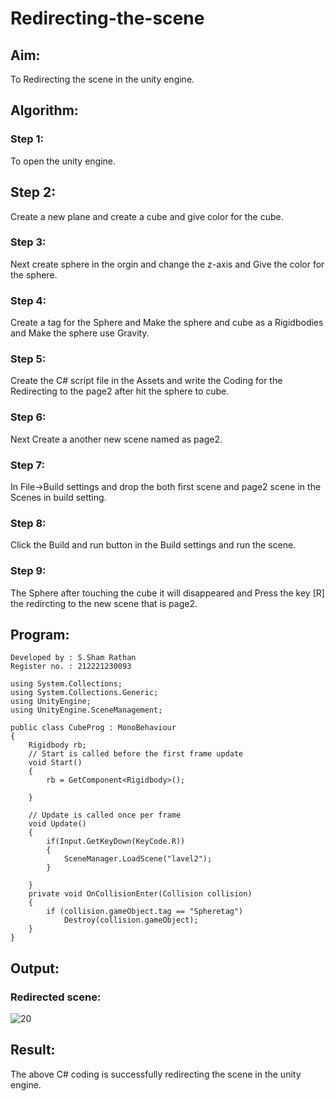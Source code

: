 # Redirecting-the-scene

## Aim:
To Redirecting the scene in the unity engine.

## Algorithm:
### Step 1:
To open the unity engine.
## Step 2:
Create a new plane and create a cube and give color for the cube.
### Step 3:
Next create sphere in the orgin and change the z-axis and Give the color for the sphere.
### Step 4:
Create a tag for the Sphere and Make the sphere and cube as a Rigidbodies and Make the sphere use Gravity.
### Step 5:
Create the C# script file in the Assets and write the Coding for the Redirecting to the page2 after hit the sphere to cube.
### Step 6:
Next Create a another new scene named as page2.
### Step 7:
In File->Build settings and drop the both first scene and page2 scene in the Scenes in build setting.
### Step 8:
Click the Build and run button in the Build settings and run the scene.
### Step 9:
The Sphere after touching the cube it will disappeared and Press the key [R] the redircting to the new scene that is page2.

## Program:
```
Developed by : S.Sham Rathan
Register no. : 212221230093

using System.Collections;
using System.Collections.Generic;
using UnityEngine;
using UnityEngine.SceneManagement;

public class CubeProg : MonoBehaviour
{
    Rigidbody rb;
    // Start is called before the first frame update
    void Start()
    {
        rb = GetComponent<Rigidbody>();
        
    }

    // Update is called once per frame
    void Update()
    {
        if(Input.GetKeyDown(KeyCode.R))
        {
            SceneManager.LoadScene("lavel2");
        }
        
    }
    private void OnCollisionEnter(Collision collision)
    {
        if (collision.gameObject.tag == "Spheretag")
            Destroy(collision.gameObject);
    }
}

```

## Output:

### Redirected scene:
![20](https://user-images.githubusercontent.com/93587823/204130224-57758149-499a-4d3e-acea-736aafd9ac00.png)


## Result:
The above C# coding is successfully redirecting the scene in the unity engine.
